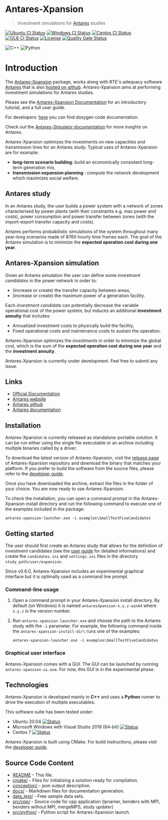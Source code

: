 # Antares-Xpansion 
> Investment simulations for [Antares][antareswebsite] studies

[![Ubuntu CI Status][ubuntu_system_svg]][ubuntu_release]  [![Windows CI Status][windows_vcpkg_svg]][windows_vcpkg_link] [![Centos CI Status][centos_system_svg]][centos_system_link][![OL8 CI Status][oracle_svg]][oracle_link] [![License](https://img.shields.io/badge/License-Apache%202.0-blue.svg)](https://opensource.org/licenses/Apache-2.0) [![Quality Gate Status](https://sonarcloud.io/api/project_badges/measure?project=AntaresSimulatorTeam_antares-xpansion&metric=alert_status)][sonarcloud_link]

![C++](https://img.shields.io/badge/c++-%2300599C.svg?style=for-the-badge&logo=c%2B%2B&logoColor=white) ![Python](https://img.shields.io/badge/python-3670A0?style=for-the-badge&logo=python&logoColor=ffdd54)

# Introduction

The [Antares-Xpansion][xpansion-github] package, works along with RTE's adequacy software [Antares][antareswebsite] that is also [hosted on github][antares-github]. Antares-Xpansion aims at performing investment simulations for Antares studies. 

Please see the [Antares-Xpansion Documentation][readthedocs] for an introductory tutorial,
and a full user guide.

For developers: [here][xpansion-doxygen] you can find doxygen code documentation.

Check out the [Antares-Simulator documentation][readthedocs-antares] for more insights on Antares. 

Antares-Xpansion optimizes the investments on new capacities and transmission lines for an Antares study. Typical uses of Antares-Xpansion are for example:

- **long-term scenario building**: build an economically consistent long-term generation mix,
- **transmission expansion planning** : compute the network development which maximizes social welfare.

## Antares study

In an Antares study, the user builds a power system with a network of zones
characterised by power plants (with their constraints e.g. max power and costs),
power consumption and power transfer between zones (with the import-export transfer capacity and costs).

Antares performs probabilistic simulations of the system
throughout many year-long scenarios made of 8760 hourly
time frames each.
The goal of the Antares simulation is to minimize the
**expected operation cost during one year**.

## Antares-Xpansion simulation

Given an Antares simulation the user can define some
_investment candidates_ in the power network in order to:

- (increase or create) the transfer capacity between areas,
- (increase or create) the maximum power of a generation facility.

Each _investment candidate_ can potentially decrease the variable operational cost
of the power system, but induces an additional **investment annuity** that includes:

- Annualized investment costs to physically build the facility,
- Fixed operational costs and maintenance costs to sustain the operation.

Antares-Xpansion optimizes the _investments_ in order to minimize the global cost, which is the sum of the **expected operation cost during one year** and the **investment annuity**.

Antares-Xpansion is currently under development. Feel free to submit any issue.

## Links

- [Official Documentation][readthedocs]
- [Antares website][antareswebsite]
- [Antares github][antares-github]
- [Antares documentation][readthedocs-antares]

## Installation

Antares-Xpansion is currently released as standalone-portable solution.
It can be run either using the single file executable or
an archive including multiple binaries called by a driver.

To download the latest version of Antares-Xpansion, visit the [release page][antares_xpansion_release_url] of Antares-Xpansion repository and download the binary that matches your platform. If you prefer to build the software from the source files, please refer to the [developer guide][developer-guide].

Once you have downloaded the archive, extract the files in the folder of your choice. You are now ready to use Antares-Xpansion. 

To check the installation, you can open a command prompt in the Antares-Xpansion install directory and run the following command to execute one of the examples included in the package:

```shell
antares-xpansion-launcher.exe -i examples\SmallTestFiveCandidates
```

## Getting started

The user should first create an Antares study 
that allows for the definition of investment candidates
(see the [user guide][user-guide] for detailed informations)
and create the `candidates.ini` and `settings.ini` files
in the directory `study_path/user/expansion`.

Since v0.6.0, Antares-Xpansion includes an experimental graphical interface but it is optimally used as a command line prompt. 

### Command-line usage

1.  Open a command prompt in your Antares-Xpansion install directory. By default (on Windows) it is named `antaresXpansion-x.y.z-win64`
where `x.y.z` is the version number.

2.  Run `antares-xpansion-launcher.exe` and choose the path to the
    Antares study with the `-i` parameter. For example, the following command inside the `antares-xpansion-install-dir\` runs one of the examples:
    ```shell
    antares-xpansion-launcher.exe -i examples\SmallTestFiveCandidates
    ```



### Graphical user interface

Antares-Xpansion comes with a GUI. The GUI can be launched by running `antares-xpansion-ui.exe`. For now, this GUI is in the experimental phase.

## Technologies
Antares-Xpansion is developed mainly in **C++** and uses a **Python** runner
to drive the execution of multiple executables.

This software suite has been tested under:

*   Ubuntu 20.04 [![Status][ubuntu_system_svg]][ubuntu_release] 
*   Microsoft Windows with Visual Studio 2019 (64-bit) [![Status][windows_vcpkg_svg]][windows_vcpkg_link]
*   Centos 7 [![Status][centos_system_svg]][centos_system_link] 

Antares-Xpansion is built using CMake.
For build instructions, please visit the [developer guide][developer-guide].

## Source Code Content

* [README](README.md)             - This file.
* [cmake/](cmake)        - Files for initializing a solution ready for compilation. 
* [conception/](conception)        - json output description. 
* [docs/](docs) - Markdown files for documentation generation.  
* [data_test/](data_test)	 - Free sample data sets.
* [src/cpp/](src/cpp)      - Source code for cpp application (lpnamer, benders with MPI, benders without MPI, mergeMPS, study updater)
* [src/python/](src/python)       - Python script for Antares-Xpansion launch.



[ubuntu_system_svg]: https://github.com/AntaresSimulatorTeam/antares-xpansion/actions/workflows/ubuntu-release.yml/badge.svg?query=branch%3Adevelop
[ubuntu_release]: https://github.com/AntaresSimulatorTeam/antares-xpansion/actions/workflows/ubuntu-release.yml?query=branch%3Adevelop
[windows_vcpkg_svg]: https://github.com/AntaresSimulatorTeam/antares-xpansion/actions/workflows/windows-vcpkg.yml/badge.svg?query=branch%3Adevelop
[windows_vcpkg_link]: https://github.com/AntaresSimulatorTeam/antares-xpansion/actions/workflows/windows-vcpkg.yml?query=branch%3Adevelop
[centos_system_svg]: https://github.com/AntaresSimulatorTeam/antares-xpansion/actions/workflows/centos-release.yml/badge.svg?query=branch%3Adevelop
[centos_system_link]: https://github.com/AntaresSimulatorTeam/antares-xpansion/actions/workflows/centos-release.yml?query=branch%3Adevelop
[oracle_svg]: https://github.com/AntaresSimulatorTeam/antares-xpansion/actions/workflows/ol8-release.yml/badge.svg?query=branch%3Adevelop
[oracle_link]: https://github.com/AntaresSimulatorTeam/antares-xpansion/actions/workflows/ol8-release.yml?query=branch%3Adevelop
[sonarcloud_link]: https://sonarcloud.io/dashboard?id=AntaresSimulatorTeam_antares-xpansion
[antares_xpansion_release_url]: https://github.com/AntaresSimulatorTeam/antares-xpansion/releases

[xpansion-github]: https://github.com/AntaresSimulatorTeam/antares-xpansion
[xpansion-doxygen]: https://antaressimulatorteam.github.io/antares-xpansion
[antares-github]: https://github.com/AntaresSimulatorTeam/Antares_Simulator
[readthedocs]: https://antares-xpansion.readthedocs.io/
[readthedocs-antares]: https://antares-doc.readthedocs.io/
[antareswebsite]: https://antares-simulator.org
[developer-guide]: https://antares-xpansion.readthedocs.io/en/stable/developer-guide/install_from_sources/0-INSTALL/
[user-guide]: https://antares-xpansion.readthedocs.io/en/stable/user-guide/optimization-principles/investment-problem/
[benders]: https://antares-xpansion.readthedocs.io/en/latest/user-guide/optimization-principles/investment-problem/
